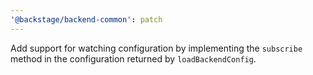 ```yaml
---
'@backstage/backend-common': patch
---
```


Add support for watching configuration by implementing the `subscribe` method in the configuration returned by `loadBackendConfig`.
